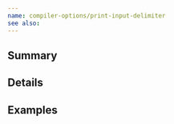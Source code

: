 ```yaml
---
name: compiler-options/print-input-delimiter
see also:
---
```


## Summary

## Details

## Examples
